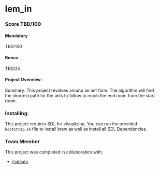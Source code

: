 # lem_in

### Score TBD/100
#### Mandatory
TBD/100

#### Bonus
TBD/25

#### Project Overview:
Summary: This project revolves around an ant farm. The algorithm will find the shortest path for the ants to follow to reach the end room from the start room.

### Installing:
This project requires SDL for visualizing. You can run the provided `bootstrap.sh` file to install brew as well as install all SDL Dependencies.

### Team Member
This project was completed in collaboration with:
- [jhansen](https://github.com/jadonhansen)
